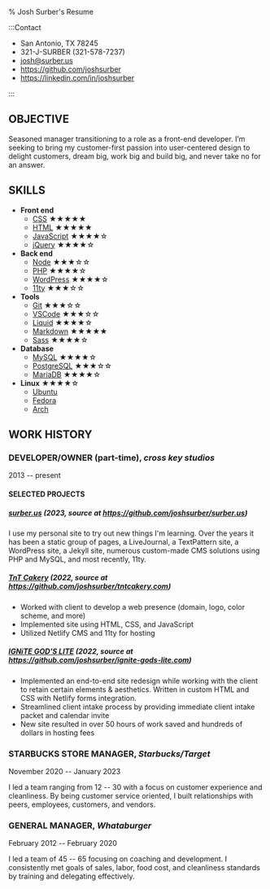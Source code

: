 % Josh Surber's Resume

:::Contact

- San Antonio, TX 78245
- 321-J-SURBER (321-578-7237)
- <josh@surber.us>
- <https://github.com/joshsurber>
- <https://linkedin.com/in/joshsurber>

:::

## OBJECTIVE

Seasoned manager transitioning to a role as a front-end developer. I’m seeking
to bring my customer-first passion into user-centered design to delight
customers, dream big, work big and build big, and never take no for an answer.

## SKILLS

- **Front end**
  - [CSS](https://www.w3.org/TR/CSS) ★★★★★
  - [HTML](https://developer.mozilla.org/en-US/docs/Glossary/HTML5) ★★★★★
  - [JavaScript](https://developer.mozilla.org/en-US/docs/Web/JavaScript) ★★★★☆
  - [jQuery](https://jquery.com) ★★★★☆
- **Back end**
  - [Node](http://nodejs.org) ★★★☆☆
  - [PHP](https://www.php.net/) ★★★★☆
  - [WordPress](http://wordpress.org) ★★★★☆
  - [11ty](http://11ty.dev) ★★★☆☆
- **Tools**
  - [Git](http://git-scm.org) ★★★☆☆
  - [VSCode](http://code.visualstudio.com) ★★★☆☆
  - [Liquid](http://liquidjs.com) ★★★★☆
  - [Markdown](http://markdownguide.org) ★★★★★
  - [Sass](https://sass-lang.com) ★★★★☆
- **Database**
  - [MySQL](https://www.mysql.com) ★★★★☆
  - [PostgreSQL](https://www.postgresql.org) ★★★☆☆
  - [MariaDB](http://mariadb.org) ★★★★☆
- **Linux** ★★★★☆
  - [Ubuntu](http://ubuntu.com)
  - [Fedora](http://getfedora.org)
  - [Arch](http://archlinux.org)

## WORK HISTORY

### DEVELOPER/OWNER (part-time), _cross key studios_

2013 -- present

#### SELECTED PROJECTS

##### [surber.us](https://surber.us) (2023, source at <https://github.com/joshsurber/surber.us>)

I use my personal site to try out new things I'm learning. Over the years it
has been a static group of pages, a LiveJournal, a TextPattern site, a WordPress
site, a Jekyll site, numerous custom-made CMS solutions using PHP and MySQL,
and most recently, 11ty.

##### [TnT Cakery](https://tntcakery.com) (2022, source at <https://github.com/joshsurber/tntcakery.com>)

- Worked with client to develop a web presence (domain, logo, color scheme,
  and more)
- Implemented site using HTML, CSS, and JavaScript
- Utilized Netlify CMS and 11ty for hosting

##### [IGNiTE GOD'S LITE](https://ignite-gods-lite.com) (2022, source at <https://github.com/joshsurber/ignite-gods-lite.com>)

- Implemented an end-to-end site redesign while working with the client to
  retain certain elements & aesthetics. Written in custom HTML and CSS with
  Netlify forms integration.
- Streamlined client intake process by providing immediate client intake
  packet and calendar invite
- New site resulted in over 50 hours of work saved and hundreds of dollars in
  hosting fees

### STARBUCKS STORE MANAGER, _Starbucks/Target_

November 2020 -- January 2023

I led a team ranging from 12 -- 30 with a focus on customer experience and
cleanliness. By being customer service oriented, I built relationships with
peers, employees, customers, and vendors.

### GENERAL MANAGER, _Whataburger_

February 2012 -- February 2020

I led a team of 45 -- 65 focusing on coaching and development. I consistently
met goals of sales, labor, food cost, and cleanliness standards by training
and delegating effectively.
